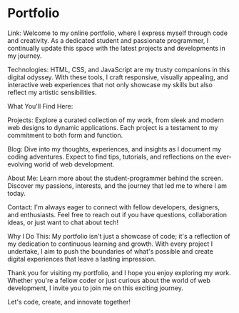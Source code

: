 # Portfolio 
Link: 
Welcome to my online portfolio, where I express myself through code and creativity. As a dedicated student and passionate programmer, I continually update this space with the latest projects and developments in my journey.

Technologies: HTML, CSS, and JavaScript are my trusty companions in this digital odyssey. With these tools, I craft responsive, visually appealing, and interactive web experiences that not only showcase my skills but also reflect my artistic sensibilities.

What You'll Find Here:

Projects: Explore a curated collection of my work, from sleek and modern web designs to dynamic applications. Each project is a testament to my commitment to both form and function.

Blog: Dive into my thoughts, experiences, and insights as I document my coding adventures. Expect to find tips, tutorials, and reflections on the ever-evolving world of web development.

About Me: Learn more about the student-programmer behind the screen. Discover my passions, interests, and the journey that led me to where I am today.

Contact: I'm always eager to connect with fellow developers, designers, and enthusiasts. Feel free to reach out if you have questions, collaboration ideas, or just want to chat about tech!

Why I Do This: My portfolio isn't just a showcase of code; it's a reflection of my dedication to continuous learning and growth. With every project I undertake, I aim to push the boundaries of what's possible and create digital experiences that leave a lasting impression.

Thank you for visiting my portfolio, and I hope you enjoy exploring my work. Whether you're a fellow coder or just curious about the world of web development, I invite you to join me on this exciting journey.

Let's code, create, and innovate together!
